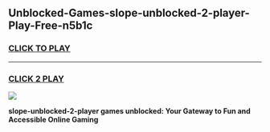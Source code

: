 
## Unblocked-Games-slope-unblocked-2-player-Play-Free-n5b1c
<h3>
<a href="https://premium76.site?title=slope-unblocked-2-player&ref=18A">CLICK TO PLAY</a></h3>
<hr>

<h3>
<a href="https://premium76.site?title=slope-unblocked-2-player&ref=18A">CLICK 2 PLAY</a>
  
</h3>

<a href="https://premium76.site?title=slope-unblocked-2-player&ref=18A"><img src="https://clearcache.store/games.png"></a>


**slope-unblocked-2-player games unblocked: Your Gateway to Fun and Accessible Online Gaming**

